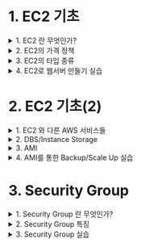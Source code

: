 
# 1. EC2 기초 

<details> <summary> 1. EC2 란 무엇인가? </summary>

## 1. EC2 란 무엇인가?

### 용어
- Elastic Compute Cloud 

### 정의
- Amazon Elastic Compush Cloud(EC2)는 안전하고 크기 조정이 가능한 컴퓨팅 파워를 클라우드에서 제공하는 웹 서비스이다.
- 개발자가 더 쉽게 웹 규모의 클라우드 컴퓨팅 작업을 할 수 있도록 설계되었다.
- Amazon EC2의 간단한 웹 서비스 인터페이스를 통해 간단하고 필요한 용량을 얻고 구성할 수 있다.
- 컴퓨팅 리소스에 대한 포괄적인 제어권을 제공하며, Amazon의 검증된 컴퓨팅 인프라에서 실행할 수 있다. 

### 특징
- 새로운 서버 인스턴스를 획득하고 부팅하는 데 필요한 시간을 단 몇 분으로 단축하므로 컴퓨팅 요구 사항의 변화에 따라 신속하게 용량을 확장하거나 축소할 수 있다.
- 실제 사용한 만큼만 요금을 지불하면 되므로, 컴퓨팅 비용이 절약된다.
- 개발자가 장애에 대한 복원력이 뛰어나고 일반적인 오류 상황에 영향을 받지 않는 애플리케이션을 구축할 수 있도록 도구를 제공한다.


</details>

<details> <summary> 2. EC2의 가격 정책 </summary>

## 2. EC2의 가격 정책

### On-Demand
- 실행하는 인스턴스에 따라 시간 또는 초당 컴퓨팅 파워로 측정된 가격을 지불
  - 약정은 필요 없음
  - 장기적인 수요 예측이 힘들거나 유연하게 EC2를 사용하고 싶을 때
  - 한번 써보고 싶을 때 

### Spot Instance
- 경매 형식으로 시장에 남는 인스턴스를 저렴하게 구매해서 쓰는  방식 
  - 최대 90%정도 저렴
  - 단 언제 도로 내주어야 할지 모름
  - 시작 종료가 자유롭거나 추가적인 컴퓨팅 파워가 필요한 경우 

### 예약 인스턴스(Reserved Instance-RI)
- 미리 일정 기간(1년~3년) 약정해서 쓰는 방식
  - 최대 75%까지 저렴 (On-Demand에 비해서)
  - 수요 예측이 확실할 때
  - 총 비용을 절감하기 위해 어느정도 기간의 약정이 가능한 사용자

### 전용 호스트(Dedicated)
- 실제 물리적인 서버를 임대하는 방식
  - 라이선스 이슈(Windows Server등)
  - 규정에 따라 필요한 경우 



</details>

<details> <summary> 3. EC2의 타입 종류 </summary>

## 3. EC2의 타입 종류

![image](https://user-images.githubusercontent.com/28394879/136486505-60bb1b4e-51f7-47c8-bbc6-681d39df87dd.png)


</details>

<details> <summary> 4. EC2로 웹서버 만들기 실습 </summary>

## 4. EC2로 웹서버 만들기 실습 

### EC2 만들기
- EC2 설정하기 -> AMI, 타입, 세부설정, 보안그룹, 키 발급
- 실행


**상세 방법**
1. aws 홈페이지 접속
2. 서비스 
3. EC2 
4. 인스턴스 시작 
5. Amazon Linux 2 AMI (HVM), SSD Volume Type(x86) 선택 
6. 프리티어 사용가능 선택, 다음: 인스턴스 세부 정보 구성 클릭 
7. 서브넷 설정 후 다음: 스토리지 추가 클릭
![image](https://user-images.githubusercontent.com/28394879/136487665-d746c5e5-c894-4719-83f1-cad9bfcdbacf.png)


8. 볼륨 유형 선택후 다음: 태그 추가 클릭
![image](https://user-images.githubusercontent.com/28394879/136487835-473944a6-53e6-4de0-9bb4-e68ba2aed85c.png)



9. 태그 설정 후 다음: 보안그룹 구성 클릭
![image](https://user-images.githubusercontent.com/28394879/136489136-a41f5e89-b804-4738-996d-9b83b250cc6d.png)

10. 보안그룹 설정 후 검토 및 시작 클릭
![image](https://user-images.githubusercontent.com/28394879/136489337-1289fbbb-23a4-47e1-80f9-b26b8778e540.png)


11. 범용(SSD)에서 부팅을 마그네틱을 이 인스턴스의 부트 볼륨으로 계속 사용 클릭 후 다음 
12. 시작하기 클릭
13. 새 키페어 다운로드 후 인스턴스 시작 
![image](https://user-images.githubusercontent.com/28394879/136489509-f63cd8c7-74a8-443f-abf7-e9625acb8d3d.png) 


### EC2에 접속
- Putty Gen을 통해 PPK파일 만들기
- Putty를 통해 접속하기
- FileZila를 통해 FTP 접속하기

```
chmod 400 lecture-test.pem
ssh -i "lecture-test.pem" ec2-user@ec2-{ip}.us-east-2.compute.amazonaws.com
```


### 웹서버 설치 및 구동
- Yum을 통해 아파치 설치
- Httpd 서비스 등록
- 새로운 인트로 페이지 생성

```
sudo -s
yum install httpd -y
service httpd start
chkconfig httpd on
cd /var/www/html
vi index.html
```

- index.html 파일 완성 후 http://{ip}/ 로 결과 확인



</details>



# 2. EC2 기초(2) 

<details> <summary> 1. EC2 와 다른 AWS 서비스들 </summary>

## 1. EC2 와 다른 AWS 서비스들

![image](https://user-images.githubusercontent.com/28394879/136922152-6d6d9a9b-6c72-476c-aecf-0f2f8e293f04.png)

</details>

<details> <summary> 2. DBS/Instance Storage </summary>

## 2. DBS/Instance Storage

### 용어 
- Elastic Block Store

### 정의 
- Amazon Elastic Block Store(EBS)는 AWS 클라우드의 Amazon EC2 인스턴스에 사용할 영구 블록 스토리지 볼륨을 제공한다.
- 각 Amazon EBS 볼륨은 가용 영역 내에 자동으로 뽁제되어 구성요소 장애로부터 보호해주고, 고가용성 및 내구성을 제공한다.
- Amazon EBS 볼륨은 워크로드 실행에 필요한 지연 시간이 잛고 일관된 성능을 제공한다.
- Amazon EBS를 사용하면 단 몇 분 내에 사용량을 많게 또는 적게 확장할 수 있으며, 프로비저닝한 부분에 대해서만 저렴한 비용을 지불한다.

![image](https://user-images.githubusercontent.com/28394879/136925202-f5785c89-9377-43ee-8fc2-45bbb47e424d.png)
- EBS Based: 반 영구적인 파일의 저장 가능
  - Snapshot 가능
  - 인스턴스 업그레이드 가능
  - STOP이 가능함
- Instance Store: 휘발성이나 빠른 방식
  - 빠르지만 저장이 필요 없는 경우
  - Stop이 불가능함 



</details>

<details> <summary> 3. AMI </summary>

## 3. AMI

### 용어
- Amazon Machine Image

### 정의
- Amazon 머신 이미지(AMI)는 인스턴스를 시작하는데 필요한 정보를 제공한다.
- 인스턴스를 시작할 때 AMI를 지정해야 한다.
- 동일한 구성의 인스턴스가 여러 개 필요할 때는 한 AMI에서 여러 인스턴스를 시작할 수 있다.
- 서로 다른 구성의 인스턴스가 필요할 때는 다양한 AMI를 사용하여 인스턴스를 시작하면 된다. 

### 특징

![image](https://user-images.githubusercontent.com/28394879/136926299-e8917a9f-404e-4a96-b485-c6722d608950.png)
- AMI는 다음을 포함한다
  - 1개 이상의 EBS 스냅샷 또는, 인스턴스 저장 지원 AMI의 경우, 인스턴스의 루트 볼륨에 대한 템플릿(예: 운영체제, 애플리케이션 서버, 애플리케이션)
  - AMI를 사용하여 인스턴스를 시작할 수 있는 AWS 계정을 제어하는 시작 권한
  - 시작될 때 인스턴스에 연결할 볼륨을 지정하는 블록 디바이스 매핑 




</details>

<details> <summary> 4. AMI를 통한 Backup/Scale Up 실습 </summary>

## 4. AMI를 통한 Backup/Scale Up 실습

### AMI 만들기
- 현재 EC2의 AMI를 만들어 Backup하기

1. 이미지 생성 버튼 
![image](https://user-images.githubusercontent.com/28394879/136926967-9a4d113a-a2c0-4e6d-bfd1-7339dd3f4651.png)

2. 입력 후 생성 
![image](https://user-images.githubusercontent.com/28394879/136927295-177b0a95-9bfd-4b3c-8a21-e28f47daeb92.png)




### 새로운 EC2 실행하기
- 기존의 EC2보다 더 좋은 성능의 EC2를 기존의 AMI로 실행하기

1. AMI 탭 클릭
2. 사용할 AMI이미지 선택 후 시작하기 버튼 
![image](https://user-images.githubusercontent.com/28394879/136928114-47a15a1f-d595-4785-a2de-b33191e3c0a6.png)

3. 원하는 인스턴스 종류 선택후 다음
![image](https://user-images.githubusercontent.com/28394879/136928252-5806df8e-6f9d-4a2b-b96c-d626aac85013.png)

4. 인스턴스 구성은 지금은 따로안하고 다음:스토리지 추가 버튼 클릭
5. 다음:태그 추가 버튼 클릭
6. 태그 추가 후 다음:보안 그룹 구성 버튼 클릭
![image](https://user-images.githubusercontent.com/28394879/136928697-2aec2eb2-5b30-4f46-b82f-fd65f7aedf0b.png)
7. 기존 보안 그룹 선택 후 검토 및 시작 
![image](https://user-images.githubusercontent.com/28394879/136928831-d19dd3ac-a0dc-4744-ab7b-eb7becef8d8d.png)

8. 범용 SSD 에서 부팅 설정 후 다음
![image](https://user-images.githubusercontent.com/28394879/136928967-24269dd7-d423-433d-ae56-7a0de6636f65.png)

9. 시작하기 버튼 클릭 

10. 기존 키페어 선택 후 인스턴스 시작
![image](https://user-images.githubusercontent.com/28394879/136929153-05fe4144-8d2a-433f-8657-adbdc16b45da.png)

11. 기존 인스턴스 종료
![image](https://user-images.githubusercontent.com/28394879/136929511-70db58ac-c364-4b0f-90bf-3cd67d7049ec.png)


### 동작 확인하기 
- 새로운 인스턴스의 아이피로 접속해보면 이전에 만들어 두었던 helloworld apache 서버가 잘 동작 하는 것을 알 수 있다.

</details>


# 3. Security Group

<details> <summary> 1. Security Group 란 무엇인가? </summary>

## 1. Security Group 란 무엇인가?

![image](https://user-images.githubusercontent.com/28394879/136934211-085a6871-2ff6-423d-b208-88e55945c45f.png)

- 보안그룹은 인스턴스에 대한 인바운드 및 아웃바운드 트래픽을 제어하는 가상 방화벽 역할을 한다.
- VPC에서 인스턴스를 시작 할 때 최대 5개의 보안 그룹에 인스턴스를 할당할 수 있다.
- 보안 그룹은 **서브넷 수준이 아니라 인스턴스 수준에서 작동**하므로 VPC에 있는 서브넷의 각 인스턴스를 서로 다른 보안 그룹 세트에 할당할 수 있다.
- 시작 할 때 특정 그룹을 지정하지 않으면 인스턴스가 자동으로 VPC의 기본 보안 그룹에 할당된다.

</details>

<details> <summary> 2. Security Group 특징 </summary>

## 2. Security Group 특징

- 보안 장치
  - Network Access List(NACL)와 함께 방화벽의 역할을 하는 서비스
- Port 허용
  - 트래픽이 지나갈 수 있는 Port와 Source를 설정 가능
  - Deny는 불가능 -> NACL 로 가능 
- 인스턴스 단위
  - 하나의 인스턴스에 하나 이상의 SG설정 가능
  - NACL의 경우 서브넷 단위
  - 설정된 Instance는 설정한 모든 SG의 룰을 적용 받음


![image](https://user-images.githubusercontent.com/28394879/136935520-e5b45cb7-28e1-48e6-863f-02572c399284.png)

- 설정된 모든 룰을 사용해서 필터링
  - NACL의 경우 적용된 룰의 순서대로 필터링 
- Stateful  
  - Inbound로 들어온 트래픽이 별 다른 Outbound 설정 없이 나갈 수 있음
  - NACL은 Stateless

![image](https://user-images.githubusercontent.com/28394879/136936301-7550285b-8c2a-4428-9414-d4072812e38b.png)

![image](https://user-images.githubusercontent.com/28394879/136936510-05742607-16dc-4031-b1b4-972aa13cad5e.png)

</details>

<details> <summary> 3. Security Group 실습 </summary>

## 3. Security Group 실습

- Security Group 생성하기
  - 여러 포트와 소스를 지정해서 만들기
- 기존의 적용된 SG를 새로운 SG로 대체하기
  - 기존의 EC2의 환경에서 어떻게 변화되었는지 확인 

1. 인스턴스 시작하기
2. 나의 AMI 선택 
3. 인스턴스 유형 t2.micro선택
4. 다음: 스토리지 추가 버튼 클릭
5. GIB 10으로 설정후 다음:태그 추가 버튼 클릭
6. Name: lecture-test 태그추가 후 다음:보안 그룹 구성 버튼 클릭 
7. 보안그룹 구성
![image](https://user-images.githubusercontent.com/28394879/136937587-a4f8a115-07da-412d-8b5a-8147f9c66cfa.png)
8. 시작하기
9. 기존 키 페어 선택 후 인스턴스 시작 

### 아웃바운드 실습 
1. 아웃바운드 규칙 
![image](https://user-images.githubusercontent.com/28394879/136938194-a360f828-9999-4a88-9ff0-0190804c89e4.png)
2.  Edit outbound rules 버튼 클릭
3.  기존에 있는 outbound 삭제 후 규칙저장
4.  lecture-test2 ip로 접속해보았지만 아웃바운드 규칙이 없음에도 불구하고 접속 이 잘 됨 ==> stateful 특징 덕분에 


### 인바운드 실습
1. 보안그룹 -> 인바운드 규칙 
2. Edit inbound rules 버튼 클릭
3. SSH 제외한 모든 inbound 제거 후 규칙저장
4. lecture-test2 ip로 접속해보았지만, 접속이 안되는것을 알 수 있음




</details>